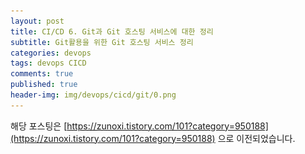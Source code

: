 ```yaml
---
layout: post
title: CI/CD 6. Git과 Git 호스팅 서비스에 대한 정리
subtitle: Git활용을 위한 Git 호스팅 서비스 정리
categories: devops
tags: devops CICD
comments: true
published: true
header-img: img/devops/cicd/git/0.png
---
```


해당 포스팅은 [https://zunoxi.tistory.com/101?category=950188](https://zunoxi.tistory.com/101?category=950188) 으로 이전되었습니다.
<!--

## 개요
> `Git`을 활용을 위한 Git 호스팅 서비스 정리
  
- 목차
	- [`1. Git`](#1.-Git)
	- [`2. Git 호스팅서비스`](#2.-Git-호스팅서비스)
	- [`3. 호스팅서비스 선택`](#3.-호스팅서비스-선택)
  
## Git과 호스팅 서비스
---
앞선 CI/CD 관련 포스팅들에서 Legacy 방식 혹은 컨테이너환경에서의 Gitlab설치를 다뤘었다. 본 포스팅에서는 Git이 무엇인지, 또 Gitlab과 같은 Git 호스팅 서비스 종류들이 어떻게되고 어떤특징이 있는지 정리하려한다.

<br>

> 참고문헌

- Pro Git (프로 Git) 2판

<br>

---

### **1. Git**

<br>

Git은 소스코드 분산버전관리 시스템으로 형상관리 도구라고도 불린다. 일반적으로 버전 관리란 파일의 변화를 시간에 따라 기록하고 추후 특정 시점의 버전을 다시 꺼내올 수 있다는 특징이 있다. 

<br>

![그림1](/assets/img/devops/cicd/git/git.png)

<br>

Git과 유사한 기존의 `CVS, Subversion, Perforce, Bazzar `등의 시스템은 각 파일의 변화를 시간순으로 관리하면서 파일들의 집합을 관리한다.

Git은 이런식으로 데이터를 저장하지도 취급하지도 않는다. Git은 데이터를 파일 시스템 스냅샷으로 취급하고 그 크기가 아주 작다. 파일이 달라지지 않았으면 Git은 성능을 위해서 파일을 새로 저장하지 않는다. 단지 **이전 상태의 파일에 대한 링크만 저장한다.**

 
<br>

이처럼 Git은 로컬버전 관리인 VCS 도구들과 중앙집중식 버전 관리(CVCS), 분산 버전 관리 시스템들의 장단점이 적절히 섞인 시스템인데, 일반적으로 우리 사용자들은 이러한 `Git을 호스팅`하는 사이트를 이용하여 리모트 서버 혹은 저장소에서 소스를 저장 및 공유하게 된다. 


<br>

---

### **2. Git 호스팅서비스**

<br>

이번 포스팅에서는 Git 호스팅 서비스로 주로 이용되는 `Github, Gitlab, bitbucket`에 대한 특징(장단점)을 주로 다뤄본다. 또한, 호스팅서비스는 서비스가 변하고 있는 업계라 그 기준 시간이 언제냐에 따라 정책과 특징이 다르다. 해당 포스팅을 작성하는 시점은 _**2021.03.24**_ 이니 참고하면 좋을 것 같다.

<br>

> Github

<br>

![그림2](/assets/img/devops/cicd/git/1.png)


장점

-  git 저장소 호스팅 사이트중 가장 큰 규모의 서비스
-  업로드 / 다운로드의 속도가 가장빠름
-  private repo 무료 사용(협업자 제한없음)
-  최근 무료서비스 정책으로 대부분의 기능 이용가능
-  가장안정적인 서버 제공

<br>

단점

- LFS(Large File Storage)의 트래픽 제한이있다.

<br>

> Gitlab

<br>

![그림3](/assets/img/devops/cicd/git/2.png)


장점
- 설치형 서버제공으로 자체 형상관리 서버운영가능 (오픈소스로 시스템 수정가능)
- private repo 무료사용(협업자 제한 없음)
- Devops pipeline 구축에 최적화(GCP를 이용하여 K8S까지 배포가 용이함)

<br>

단점
- push/pull의 속도가 느림
- 가끔 불안정한 서버상태


<br>

> Bitbucket

<br>

![그림4](/assets/img/devops/cicd/git/3.png)

<br>

장점
- 아틀라시안의 서비스(jira)와 연동편의성이 높다.
- private repo 무료사용
- 직관적인 GUI 제공

단점
- 저장소 참여하는 인원기준으로 과금이 유발됨(5명 이상부터는 과금 부여)


<br>

---

### **3. 호스팅서비스 선택**

<br>

참고로 필자는 본 블로그 호스팅을위해 `github`에서 웹페이지를 호스팅 제공받아 운영하고 있다. 관련내용은 [링크](https://zunoxi.github.io/life/2020/08/26/life-etc-blog/)를 참고하면 좋을 것 같고, 추가로 github은 약 월 4달러씩 지불하며 `Pro 버전`을 사용하고 있다. 

Github무료 버전과 큰 차이는 안나지만 본 블로그를 private repo로 운영하며 호스팅을 할 수 있다는 점이 가장 메리트 있어 나름 거금(?)을 투자중이다. (블로그를 통째로 퍼가는건 싫어서...ㅎ)

<br>

또한, 사내에서는 `Gitlab`을 이용하여 버전관리를 하고있다. 주 고객사가 이제 막 CICD도입을 검토하고 Pilot을 진행하는 단계인데, 사내 소스코드 버전관리는 그룹망에서 접근(외부망 오픈 불필요)과 같은 보안적이유로 설치형 Gitlab 사용을 결정했다.

<br>

이처럼 개인과 조직의 상황을 충분히 고려하여 판단한다면 위 호스팅서비스 중 본인에게 최적의 서비스를 선택할 수 있을것이라 생각한다.




